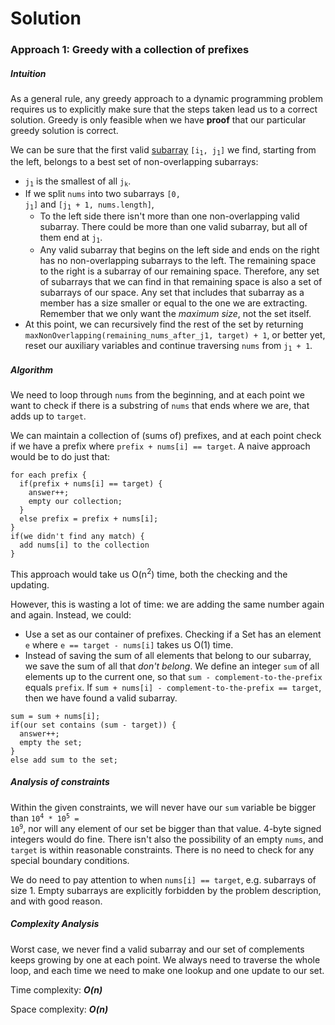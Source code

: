 # Solution
### Approach 1: Greedy with a collection of prefixes
##### Intuition
As a general rule, any greedy approach to a dynamic programming problem requires us to explicitly make sure that the steps taken lead us to a correct solution. Greedy is only feasible when we have **proof** that our particular greedy solution is correct.

We can be sure that the first valid [subarray](https://www.techiedelight.com/difference-between-subarray-subsequence-subset/) <code>[i<sub>1</sub>, j<sub>1</sub>]</code> we find, starting from the left, belongs to a best set of non-overlapping subarrays:
  - <code>j<sub>1</sub></code> is the smallest of all <code>j<sub>k</sub></code>.
  - If we split `nums` into two subarrays <code>[0, j<sub>1</sub>]</code> and <code>[j<sub>1</sub> + 1, nums.length]</code>, 
    - To the left side there isn't more than one non-overlapping valid subarray. There could be more than one valid subarray, but all of them end at <code>j<sub>1</sub></code>.
    - Any valid subarray that begins on the left side and ends on the right has no non-overlapping subarrays to the left. The remaining space to the right is a subarray of our remaining space. Therefore, any set of subarrays that we can find in that remaining space is also a set of subarrays of our space. Any set that includes that subarray as a member has a size smaller or equal to the one we are extracting. Remember that we only want the *maximum size*, not the set itself.
  - At this point, we can recursively find the rest of the set by returning `maxNonOverlapping(remaining_nums_after_j1, target) + 1`, or better yet, reset our auxiliary variables and continue traversing `nums` from <code>j<sub>1</sub> + 1</code>.
    

##### Algorithm
We need to loop through `nums` from the beginning, and at each point we want to check if there is a substring of `nums` that ends where we are, that adds up to `target`. 

We can maintain a collection of (sums of) prefixes, and at each point check if we have a prefix where `prefix + nums[i] == target`.
A naive approach would be to do just that:
```
for each prefix {
  if(prefix + nums[i] == target) {
    answer++;
    empty our collection;
  }
  else prefix = prefix + nums[i];
}
if(we didn't find any match) {
  add nums[i] to the collection
}
```

This approach would take us O(n<sup>2</sup>) time, both the checking and the updating.

However, this is wasting a lot of time: we are adding the same number again and again. Instead, we could:
- Use a set as our container of prefixes. Checking if a Set has an element `e` where `e == target - nums[i]` takes us O(1) time.
- Instead of saving the sum of all elements that belong to our subarray, we save the sum of all that *don't belong*. We define an integer `sum` of all elements up to the current one, so that `sum - complement-to-the-prefix` equals `prefix`. If `sum + nums[i] - complement-to-the-prefix == target`, then we have found a valid subarray.
```
sum = sum + nums[i];
if(our set contains (sum - target)) {
  answer++;
  empty the set;
}
else add sum to the set;
```

##### Analysis of constraints
Within the given constraints, we will never have our `sum` variable be bigger than <code>10<sup>4</sup> * 10<sup>5</sup> = 10<sup>9</sup></code>, nor will any element of our set be bigger than that value. 4-byte signed integers would do fine. There isn't also the possibility of an empty `nums`, and `target` is within reasonable constraints. There is no need to check for any special boundary conditions.

We do need to pay attention to when `nums[i] == target`, e.g. subarrays of size 1. Empty subarrays are explicitly forbidden by the problem description, and with good reason.

##### Complexity Analysis
Worst case, we never find a valid subarray and our set of complements keeps growing by one at each point. We always need to traverse the whole loop, and each time we need to make one lookup and one update to our set.

Time complexity: ***O(n)***

Space complexity: ***O(n)***
